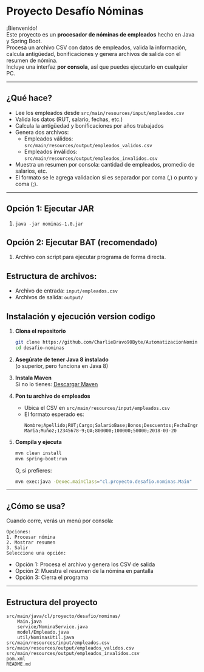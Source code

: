# Proyecto Desafío Nóminas

¡Bienvenido!  
Este proyecto es un **procesador de nóminas de empleados** hecho en Java y Spring Boot.  
Procesa un archivo CSV con datos de empleados, valida la información, calcula antigüedad, bonificaciones y genera archivos de salida con el resumen de nómina.  
Incluye una interfaz **por consola**, así que puedes ejecutarlo en cualquier PC.

---

## ¿Qué hace?

- Lee los empleados desde `src/main/resources/input/empleados.csv`
- Valida los datos (RUT, salario, fechas, etc.)
- Calcula la antigüedad y bonificaciones por años trabajados
- Genera dos archivos:
  - Empleados válidos: `src/main/resources/output/empleados_validos.csv`
  - Empleados inválidos: `src/main/resources/output/empleados_invalidos.csv`
- Muestra un resumen por consola: cantidad de empleados, promedio de salarios, etc.
- El formato se le agrega validacion si es separador por coma (,) o punto y coma (;).

---
## Opción 1: Ejecutar JAR
1. `java -jar nominas-1.0.jar`
## Opción 2: Ejecutar BAT (recomendado)
1. Archivo con script para ejecutar programa de forma directa.
   

## Estructura de archivos:
- Archivo de entrada: `input/empleados.csv`
- Archivos de salida: `output/`


## Instalación y ejecución version codigo

1. **Clona el repositorio**
   ```bash
   git clone https://github.com/CharlieBravo90Byte/AutomatizacionNominas.git
   cd desafio-nominas
   ```

2. **Asegúrate de tener Java 8 instalado**  
   (o superior, pero funciona en Java 8)

3. **Instala Maven**  
   Si no lo tienes: [Descargar Maven](https://maven.apache.org/download.cgi)

4. **Pon tu archivo de empleados**
   - Ubica el CSV en `src/main/resources/input/empleados.csv`
   - El formato esperado es:  
     ```
     Nombre;Apellido;RUT;Cargo;SalarioBase;Bonos;Descuentos;FechaIngreso
     Maria;Muñoz;12345678-9;QA;800000;100000;50000;2018-03-20
     ```

5. **Compila y ejecuta**
   ```bash
   mvn clean install
   mvn spring-boot:run
   ```
   O, si prefieres:
   ```bash
   mvn exec:java -Dexec.mainClass="cl.proyecto.desafio.nominas.Main"
   ```

---

## ¿Cómo se usa?

Cuando corre, verás un menú por consola:
```
Opciones:
1. Procesar nómina
2. Mostrar resumen
3. Salir
Seleccione una opción:
```
- Opción 1: Procesa el archivo y genera los CSV de salida
- Opción 2: Muestra el resumen de la nómina en pantalla
- Opción 3: Cierra el programa

---

## Estructura del proyecto

```
src/main/java/cl/proyecto/desafio/nominas/
    Main.java
    service/NominaService.java
    model/Empleado.java
    util/NominasUtil.java
src/main/resources/input/empleados.csv
src/main/resources/output/empleados_validos.csv
src/main/resources/output/empleados_invalidos.csv
pom.xml
README.md
